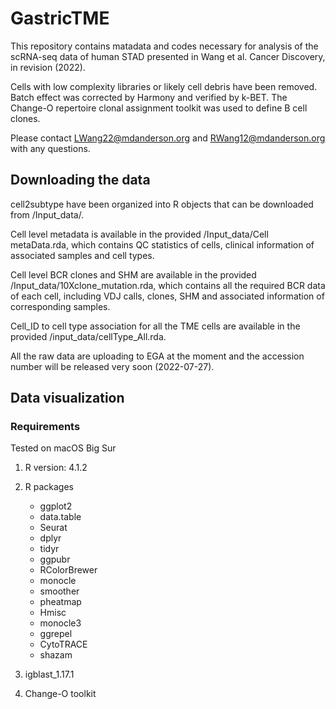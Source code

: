 # GastricTME

This repository contains matadata and codes necessary for analysis of the scRNA-seq data of human STAD presented in Wang et al. Cancer Discovery, in revision (2022). 

Cells with low complexity libraries or likely cell debris have been removed. Batch effect was corrected by Harmony and verified by k-BET. The Change-O repertoire clonal assignment toolkit was used to define B cell clones.

Please contact LWang22@mdanderson.org and RWang12@mdanderson.org with any questions.



## Downloading the data

cell2subtype have been organized into R objects that can be downloaded from /Input_data/.

Cell level metadata is available in the provided /Input_data/Cell metaData.rda, which contains QC statistics of cells, clinical information of associated samples and cell types. 

Cell level BCR clones and SHM are available in the provided /Input_data/10Xclone_mutation.rda, which contains all the required BCR data of each cell, including VDJ calls, clones, SHM and associated information of corresponding samples.

Cell_ID to cell type association for all the TME cells are available in the provided /input_data/cellType_All.rda.

All the raw data are uploading to EGA at the moment and the accession number will be released very soon (2022-07-27).

## Data visualization

### Requirements

Tested on macOS Big Sur

1. R version: 4.1.2
2. R packages
   - ggplot2
   - data.table
   - Seurat
   - dplyr
   - tidyr
   - ggpubr
   - RColorBrewer
   - monocle
   - smoother
   - pheatmap
   - Hmisc
   - monocle3
   - ggrepel
   - CytoTRACE
   - shazam

3. igblast_1.17.1
4. Change-O toolkit
